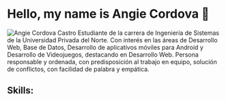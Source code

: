 # Hello, my name is Angie Cordova 👋
![Angie Cordova Castro](https://user-images.githubusercontent.com/80009673/113461805-c2cce800-93e3-11eb-8638-7e5e418454db.png)
Estudiante de la carrera de Ingeniería de Sistemas de la Universidad Privada del Norte. 
Con interés en las áreas de Desarrollo Web, Base de Datos, Desarrollo de aplicativos móviles para Android y Desarrollo de
Videojuegos, destacando en Desarrollo Web. Persona responsable y ordenada, con predisposición
al trabajo en equipo, solución de conflictos, con facilidad de palabra y empática.
## Skills:
